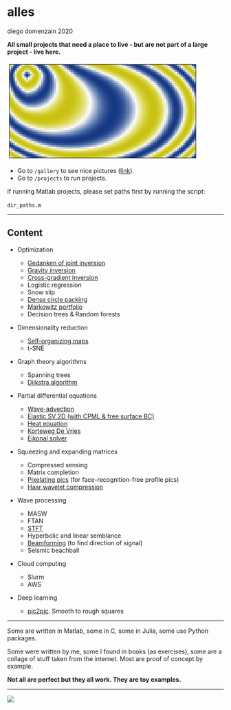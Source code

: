 # alles

diego domenzain
2020

__All small projects that need a place to live - but are not part of a large project - live here.__

[![](projects/pdes/pics/eikonal-funny.png)](gallery/)

* Go to ```/gallery``` to see nice pictures ([link](gallery/)).
* Go to ```/projects``` to run projects.

If running Matlab projects, please set paths first by running the script:

```dir_paths.m```

---

## Content

* Optimization 

	* [Gedanken of joint inversion](projects/opti/gedanken/)
	* [Gravity inversion](projects/opti/gravity/)
	* [Cross-gradient inversion](projects/opti/xgrad/)
	* Logistic regression
	* Snow slip
	* [Dense circle packing](projects/opti/dense-circ/)
	* [Markowitz portfolio](projects/opti/markowitz/)
	* Decision trees & Random forests

* Dimensionality reduction

	* [Self-organizing maps](projects/dim-redu/self-org/)
	* t-SNE

* Graph theory algorithms

	* Spanning trees
	* [Dijkstra algorithm](projects/graph-alg/dijkstra/)

* Partial differential equations

	* [Wave-advection](projects/pdes/wave-adv/)
	* [Elastic SV 2D (with CPML & free surface BC)](projects/pdes/elastic/)
	* [Heat equation](projects/pdes/heat/)
	* [Korteweg De Vries](projects/pdes/korteweg/)
	* [Eikonal solver](projects/pdes/eikonal/)

* Squeezing and expanding matrices

	* Compressed sensing
	* Matrix completion
	* [Pixelating pics](projects/sque-exp/pixelate/) (for face-recognition-free profile pics)
	* [Haar wavelet compression](projects/sque-exp/haar/)

* Wave processing

	* MASW
	* FTAN
	* [STFT](projects/wave-proc/stft/)
	* Hyperbolic and linear semblance
	* [Beamforming](projects/wave-proc/beamforming/) (to find direction of signal)
	* Seismic beachball
	
* Cloud computing

	* Slurm
	* AWS
	
* Deep learning
	
	* [pic2pic](projects/deep-learning/pic2pic/). Smooth to rough squares
	
---

Some are written in Matlab, some in C, some in Julia, some use Python packages.

Some were written by me, some I found in books (as exercises), some are a collage of stuff taken from the internet.
Most are proof of concept by example. 

__Not all are perfect but they all work. They are toy examples.__

---

[![](projects/graph-alg/pics/dijkstra-10nodes.png)](gallery/)
